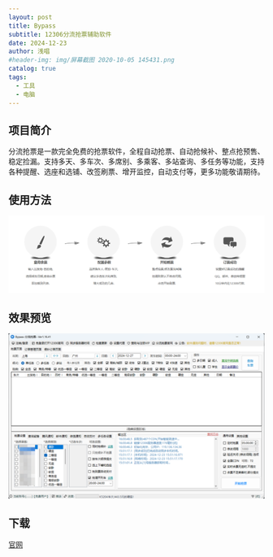 ```yaml
---
layout: post
title: Bypass
subtitle: 12306分流抢票辅助软件
date: 2024-12-23
author: 浅唱
#header-img: img/屏幕截图 2020-10-05 145431.png
catalog: true
tags:
  - 工具
  - 电脑
---
```


## 项目简介

分流抢票是一款完全免费的抢票软件，全程自动抢票、自动抢候补、整点抢预售、稳定捡漏。支持多天、多车次、多席别、多乘客、多站查询、多任务等功能，支持各种提醒、选座和选铺、改签刷票、增开监控，自动支付等，更多功能敬请期待。

## 使用方法

![](/img/2024-12-23-16-00-14.png)

## 效果预览

![](/img/2024-12-23-16-01-49.png)

## 下载

[官网](https://www.bypass.cn/)
